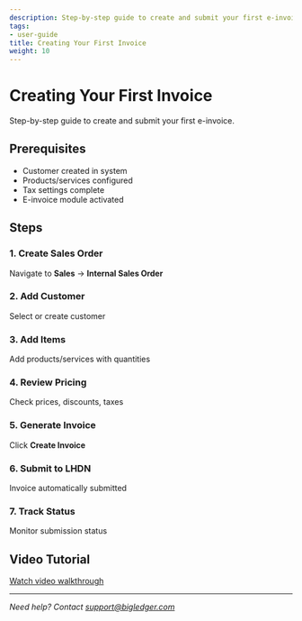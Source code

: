 ```yaml
---
description: Step-by-step guide to create and submit your first e-invoice.
tags:
- user-guide
title: Creating Your First Invoice
weight: 10
---
```


# Creating Your First Invoice

Step-by-step guide to create and submit your first e-invoice.

## Prerequisites
- Customer created in system
- Products/services configured
- Tax settings complete
- E-invoice module activated

## Steps

### 1. Create Sales Order
Navigate to **Sales** → **Internal Sales Order**

### 2. Add Customer
Select or create customer

### 3. Add Items
Add products/services with quantities

### 4. Review Pricing
Check prices, discounts, taxes

### 5. Generate Invoice
Click **Create Invoice**

### 6. Submit to LHDN
Invoice automatically submitted

### 7. Track Status
Monitor submission status

## Video Tutorial
[Watch video walkthrough](#)

---
*Need help? Contact support@bigledger.com*
